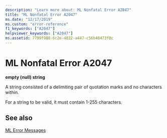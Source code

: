 ```yaml
---
description: "Learn more about: ML Nonfatal Error A2047"
title: "ML Nonfatal Error A2047"
ms.date: "12/17/2019"
ms.custom: "error-reference"
f1_keywords: ["A2047"]
helpviewer_keywords: ["A2047"]
ms.assetid: 7799f988-6c2e-4022-a447-c56b48473f0c
---
```

# ML Nonfatal Error A2047

**empty (null) string**

A string consisted of a delimiting pair of quotation marks and no characters within.

For a string to be valid, it must contain 1-255 characters.

## See also

[ML Error Messages](ml-error-messages.md)
